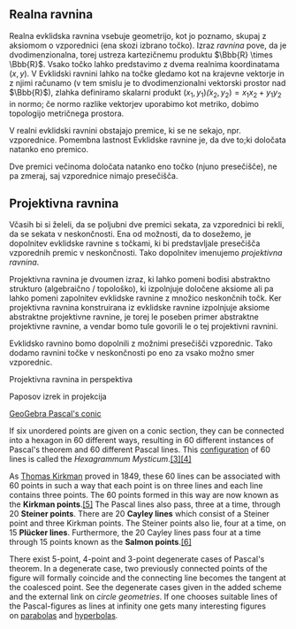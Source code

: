 

## Realna ravnina

Realna evklidska ravnina vsebuje geometrijo, kot jo poznamo, skupaj z aksiomom o vzporednici (ena skozi izbrano točko). Izraz *ravnina* pove, da je dvodimenzionalna, torej ustreza kartezičnemu produktu $\Bbb{R} \times \Bbb{R}$. Vsako točko lahko predstavimo z dvema realnima koordinatama $(x,y)$. V Evklidski ravnini lahko na točke gledamo kot na krajevne vektorje in z njimi računamo (v tem smislu je to dvodimenzionalni vektorski prostor nad $\Bbb{R}$), zlahka definiramo skalarni produkt $(x_1,y_1) \dot (x_2,y_2) = x_1 x_2 + y_1 y_2$ in normo; če normo razlike vektorjev uporabimo kot metriko, dobimo topologijo metričnega prostora.

  

V realni evklidski ravnini obstajajo premice, ki se ne sekajo, npr. vzporednice. Pomembna lastnost Evklidske ravnine je, da dve to;ki določata natanko eno premico.

  

Dve premici večinoma določata natanko eno točko (njuno presečišče), ne pa zmeraj, saj vzporednice nimajo presečišča.

  

## Projektivna ravnina

  

Včasih bi si želeli, da se poljubni dve premici sekata, za vzporednici bi rekli, da se sekata v neskončnosti. Ena od možnosti, da to dosežemo, je dopolnitev evklidske ravnine s točkami, ki bi predstavljale presečišča vzporednih premic v neskončnosti. Tako dopolnitev imenujemo *projektivna ravnina*.

  
  

Projektivna ravnina je dvoumen izraz, ki lahko pomeni bodisi abstraktno strukturo (algebraično / topološko), ki izpolnjuje določene aksiome ali pa lahko pomeni zapolnitev evklidske ravnine z množico neskončnih točk. Ker projektivna ravnina konstruirana iz evklidske ravnine izpolnjuje aksiome abstraktne projektivne ravnine, je torej le poseben primer abstraktne projektivne ravnine, a vendar bomo tule govorili le o tej projektivni ravnini.

  

Evklidsko ravnino bomo dopolnili z možnimi presečišči vzporednic. Tako dodamo ravnini točke v neskončnosti po eno za vsako možno smer vzporednic.

  

Projektivna ravnina in perspektiva

Paposov izrek in projekcija

  

[GeoGebra Pascal's conic](https://www.geogebra.org/m/b3zwgzep)

  


If six unordered points are given on a conic section, they can be connected into a hexagon in 60 different ways, resulting in 60 different instances of Pascal's theorem and 60 different Pascal lines. This [configuration](https://en.wikipedia.org/wiki/Projective_configuration "Projective configuration") of 60 lines is called the _Hexagrammum Mysticum_.[[3]](https://en.wikipedia.org/wiki/Pascal%27s_theorem#cite_note-3)[[4]](https://en.wikipedia.org/wiki/Pascal%27s_theorem#cite_note-4)

  

As [Thomas Kirkman](https://en.wikipedia.org/wiki/Thomas_Kirkman "Thomas Kirkman") proved in 1849, these 60 lines can be associated with 60 points in such a way that each point is on three lines and each line contains three points. The 60 points formed in this way are now known as the **Kirkman points**.[[5]](https://en.wikipedia.org/wiki/Pascal%27s_theorem#cite_note-5) The Pascal lines also pass, three at a time, through 20 **Steiner points**. There are 20 **Cayley lines** which consist of a Steiner point and three Kirkman points. The Steiner points also lie, four at a time, on 15 **Plücker lines**. Furthermore, the 20 Cayley lines pass four at a time through 15 points known as the **Salmon points**.[[6]](https://en.wikipedia.org/wiki/Pascal%27s_theorem#cite_note-6)

  
  

There exist 5-point, 4-point and 3-point degenerate cases of Pascal's theorem. In a degenerate case, two previously connected points of the figure will formally coincide and the connecting line becomes the tangent at the coalesced point. See the degenerate cases given in the added scheme and the external link on _circle geometries_. If one chooses suitable lines of the Pascal-figures as lines at infinity one gets many interesting figures on [parabolas](https://en.wikipedia.org/wiki/Parabola#Properties_of_a_parabola_related_to_Pascal's_theorem "Parabola") and [hyperbolas](https://en.wikipedia.org/wiki/Hyperbola#As_an_affine_image_of_the_hyperbola_y_=_1/x "Hyperbola").